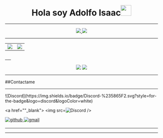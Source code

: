 <h1 align="center">Hola soy Adolfo Isaac<img src="https://media.giphy.com/media/hvRJCLFzcasrR4ia7z/giphy.gif" width="35"></h1>

___



<p align="center">
  <a href="https://github.com/anuraghazra/github-readme-stats">
    <img src="https://github-readme-stats.vercel.app/api?username=MrT4ttoo&theme=tokyonight&count_private=true&hide=contribs" />
  </a>
  <a href="https://github.com/anuraghazra/github-readme-stats">
    <img src="https://github-readme-stats.vercel.app/api/top-langs/?username=MrT4ttoo&theme=tokyonight&hide=Jupyter&layout=compact" />
  </a>
</p>

___

<table>
  <tr>
    <td>
      <img src="https://github-readme-stats.vercel.app/api?username=MrT4ttoo&theme=material-palenight&count_private=true&hide=contribs" />
    </td>
    <td>
      <img src="https://github-readme-stats.vercel.app/api/top-langs/?username=MrT4ttoo&theme=material-palenight&hide=Jupyter&layout=compact" />
    </td>
  </tr>
</table>
___

<p align="center">
  <img src="https://github-readme-stats.vercel.app/api?username=MrT4ttoo&theme=material-palenight&count_private=true&hide=contribs" />
  <img src="https://github-readme-stats.vercel.app/api/top-langs/?username=MrT4ttoo&theme=material-palenight&hide=Jupyter&layout=compact" />
</p>

___
  
##Contactame
<hr>
![Discord](https://img.shields.io/badge/Discord-%235865F2.svg?style=for-the-badge&logo=discord&logoColor=white)

<a href=""_blank">
<img src=![Discord](https://img.shields.io/badge/Discord-%235865F2.svg?style=for-the-badge&logo=discord&logoColor=white) />

<a href="https://github.com/pingcap/ossinsight/discussions" target="_blank">
<img src=https://img.shields.io/badge/github-%2300acee.svg?color=181717&style=for-the-badge&logo=github&logoColor=white alt=github style="margin-bottom: 5px;" />

<a href="mailto:ossinsight@pingcap.com" target="_blank">
<img src=https://img.shields.io/badge/gmail-%2300acee.svg?color=EA4335&style=for-the-badge&logo=gmail&logoColor=white alt=gmail style="margin-bottom: 5px;" />

---
___
